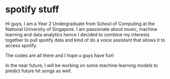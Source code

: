 # spotify stuff

Hi guys, I am a Year 2 Undergraduate from School of Computing at the National University of Singapore.
I am passionate about music, machine learning and data analytics hence I decided to combine my interests together to pull spotify data and kind of do a voice assistant that allows it to access spotify.

The codes are all there and I hope u guys have fun!

In the near future, I will be working on some machine learning models to predict future hit songs as well.
